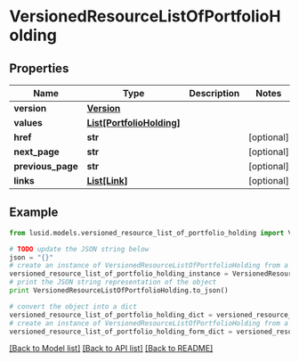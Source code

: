 # VersionedResourceListOfPortfolioHolding


## Properties
Name | Type | Description | Notes
------------ | ------------- | ------------- | -------------
**version** | [**Version**](Version.md) |  | 
**values** | [**List[PortfolioHolding]**](PortfolioHolding.md) |  | 
**href** | **str** |  | [optional] 
**next_page** | **str** |  | [optional] 
**previous_page** | **str** |  | [optional] 
**links** | [**List[Link]**](Link.md) |  | [optional] 

## Example

```python
from lusid.models.versioned_resource_list_of_portfolio_holding import VersionedResourceListOfPortfolioHolding

# TODO update the JSON string below
json = "{}"
# create an instance of VersionedResourceListOfPortfolioHolding from a JSON string
versioned_resource_list_of_portfolio_holding_instance = VersionedResourceListOfPortfolioHolding.from_json(json)
# print the JSON string representation of the object
print VersionedResourceListOfPortfolioHolding.to_json()

# convert the object into a dict
versioned_resource_list_of_portfolio_holding_dict = versioned_resource_list_of_portfolio_holding_instance.to_dict()
# create an instance of VersionedResourceListOfPortfolioHolding from a dict
versioned_resource_list_of_portfolio_holding_form_dict = versioned_resource_list_of_portfolio_holding.from_dict(versioned_resource_list_of_portfolio_holding_dict)
```
[[Back to Model list]](../README.md#documentation-for-models) [[Back to API list]](../README.md#documentation-for-api-endpoints) [[Back to README]](../README.md)


